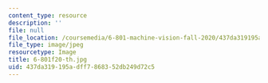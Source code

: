 ```yaml
---
content_type: resource
description: ''
file: null
file_location: /coursemedia/6-801-machine-vision-fall-2020/437da319195adff7868352db249d72c5_6-801f20-th.jpg
file_type: image/jpeg
resourcetype: Image
title: 6-801f20-th.jpg
uid: 437da319-195a-dff7-8683-52db249d72c5
---
```

